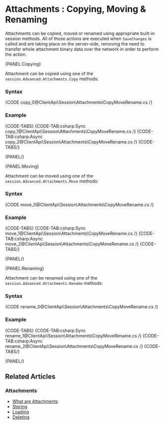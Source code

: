 # Attachments : Copying, Moving & Renaming

Attachments can be copied, moved or renamed using appropriate built-in session methods. All of those actions are executed when `SaveChanges` is called and are taking place on the server-side, removing the need to transfer whole attachment binary data over the network in order to perform the action.

{PANEL:Copying}

Attachment can be copied using one of the `session.Advanced.Attachments.Copy` methods:

### Syntax

{CODE copy_0@ClientApi\Session\Attachments\CopyMoveRename.cs /}

### Example

{CODE-TABS}
{CODE-TAB:csharp:Sync copy_1@ClientApi\Session\Attachments\CopyMoveRename.cs /}
{CODE-TAB:csharp:Async copy_2@ClientApi\Session\Attachments\CopyMoveRename.cs /}
{CODE-TABS/}

{PANEL/}

{PANEL:Moving}

Attachment can be moved using one of the `session.Advanced.Attachments.Move` methods:

### Syntax

{CODE move_0@ClientApi\Session\Attachments\CopyMoveRename.cs /}

### Example

{CODE-TABS}
{CODE-TAB:csharp:Sync move_1@ClientApi\Session\Attachments\CopyMoveRename.cs /}
{CODE-TAB:csharp:Async move_2@ClientApi\Session\Attachments\CopyMoveRename.cs /}
{CODE-TABS/}

{PANEL/}

{PANEL:Renaming}

Attachment can be renamed using one of the `session.Advanced.Attachments.Rename` methods:

### Syntax

{CODE rename_0@ClientApi\Session\Attachments\CopyMoveRename.cs /}

### Example

{CODE-TABS}
{CODE-TAB:csharp:Sync rename_1@ClientApi\Session\Attachments\CopyMoveRename.cs /}
{CODE-TAB:csharp:Async rename_2@ClientApi\Session\Attachments\CopyMoveRename.cs /}
{CODE-TABS/}

{PANEL/}

## Related Articles

### Attachments

- [What are Attachments](../../../client-api/session/attachments/what-are-attachments)
- [Storing](../../../client-api/session/attachments/storing)
- [Loading](../../../client-api/session/attachments/loading)
- [Deleting](../../../client-api/session/attachments/deleting)
